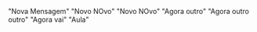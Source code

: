 "Nova Mensagem" 
"Novo NOvo" 
"Novo NOvo" 
"Agora outro" 
"Agora outro outro" 
"Agora vai" 
"Aula" 
